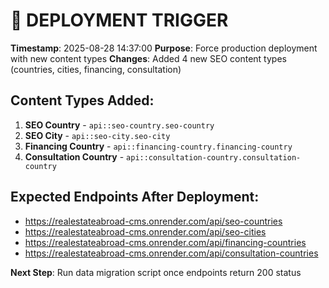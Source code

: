 # 🚀 DEPLOYMENT TRIGGER

**Timestamp**: 2025-08-28 14:37:00
**Purpose**: Force production deployment with new content types
**Changes**: Added 4 new SEO content types (countries, cities, financing, consultation)

## Content Types Added:
1. **SEO Country** - `api::seo-country.seo-country`
2. **SEO City** - `api::seo-city.seo-city` 
3. **Financing Country** - `api::financing-country.financing-country`
4. **Consultation Country** - `api::consultation-country.consultation-country`

## Expected Endpoints After Deployment:
- https://realestateabroad-cms.onrender.com/api/seo-countries
- https://realestateabroad-cms.onrender.com/api/seo-cities
- https://realestateabroad-cms.onrender.com/api/financing-countries
- https://realestateabroad-cms.onrender.com/api/consultation-countries

**Next Step**: Run data migration script once endpoints return 200 status